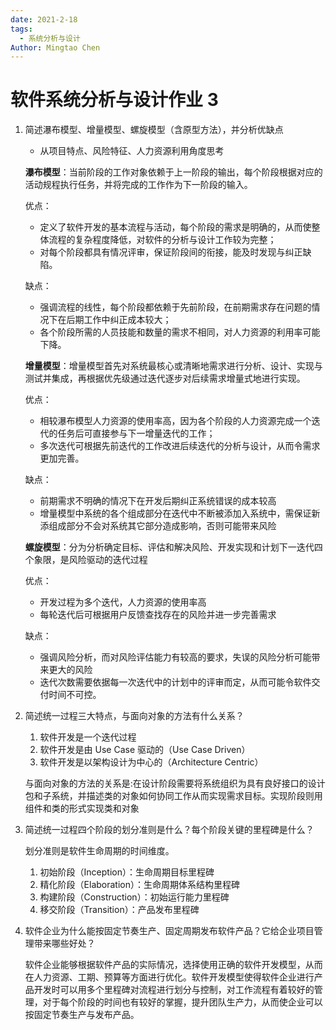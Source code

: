 ```yaml
---
date: 2021-2-18
tags:
  - 系统分析与设计
Author: Mingtao Chen
---
```


# 软件系统分析与设计作业 3

1. 简述瀑布模型、增量模型、螺旋模型（含原型方法），并分析优缺点

   - 从项目特点、风险特征、人力资源利用角度思考

   **瀑布模型**：当前阶段的工作对象依赖于上一阶段的输出，每个阶段根据对应的活动规程执行任务，并将完成的工作作为下一阶段的输入。

   优点：

   - 定义了软件开发的基本流程与活动，每个阶段的需求是明确的，从而使整体流程的复杂程度降低，对软件的分析与设计工作较为完整；
   - 对每个阶段都具有情况评审，保证阶段间的衔接，能及时发现与纠正缺陷。

   缺点：

   - 强调流程的线性，每个阶段都依赖于先前阶段，在前期需求存在问题的情况下在后期工作中纠正成本较大；
   - 各个阶段所需的人员技能和数量的需求不相同，对人力资源的利用率可能下降。

   **增量模型**：增量模型首先对系统最核心或清晰地需求进行分析、设计、实现与测试并集成，再根据优先级通过迭代逐步对后续需求增量式地进行实现。

   优点：

   - 相较瀑布模型人力资源的使用率高，因为各个阶段的人力资源完成一个迭代的任务后可直接参与下一增量迭代的工作；
   - 多次迭代可根据先前迭代的工作改进后续迭代的分析与设计，从而令需求更加完善。

   缺点：

   - 前期需求不明确的情况下在开发后期纠正系统错误的成本较高
   - 增量模型中系统的各个组成部分在迭代中不断被添加入系统中，需保证新添组成部分不会对系统其它部分造成影响，否则可能带来风险

   **螺旋模型**：分为分析确定目标、评估和解决风险、开发实现和计划下一迭代四个象限，是风险驱动的迭代过程

   优点：

   - 开发过程为多个迭代，人力资源的使用率高
   - 每轮迭代后可根据用户反馈查找存在的风险并进一步完善需求

   缺点：

   - 强调风险分析，而对风险评估能力有较高的要求，失误的风险分析可能带来更大的风险
   - 迭代次数需要依据每一次迭代中的计划中的评审而定，从而可能令软件交付时间不可控。

2. 简述统一过程三大特点，与面向对象的方法有什么关系？

   1. 软件开发是一个迭代过程
   2. 软件开发是由 Use Case 驱动的（Use Case Driven）
   3. 软件开发是以架构设计为中心的（Architecture Centric）

   与面向对象的方法的关系是:在设计阶段需要将系统组织为具有良好接口的设计包和子系统，并描述类的对象如何协同工作从而实现需求目标。实现阶段则用组件和类的形式实现类和对象

3. 简述统一过程四个阶段的划分准则是什么？每个阶段关键的里程碑是什么？

   划分准则是软件生命周期的时间维度。

   1. 初始阶段（Inception）：生命周期目标里程碑
   2. 精化阶段（Elaboration）：生命周期体系结构里程碑
   3. 构建阶段（Construction）：初始运行能力里程碑
   4. 移交阶段（Transition）：产品发布里程碑

4. 软件企业为什么能按固定节奏生产、固定周期发布软件产品？它给企业项目管理带来哪些好处？

   软件企业能够根据软件产品的实际情况，选择使用正确的软件开发模型，从而在人力资源、工期、预算等方面进行优化。软件开发模型使得软件企业进行产品开发时可以用多个里程碑对流程进行划分与控制，对工作流程有着较好的管理，对于每个阶段的时间也有较好的掌握，提升团队生产力，从而使企业可以按固定节奏生产与发布产品。

